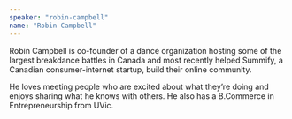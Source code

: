 ```yaml
---
speaker: "robin-campbell"
name: "Robin Campbell"
---
```


Robin Campbell is co-founder of a dance organization hosting some of the
largest breakdance battles in Canada and most recently helped Summify, a
Canadian consumer-internet startup, build their online community.

He loves meeting people who are excited about what they’re doing and enjoys
sharing what he knows with others. He also has a B.Commerce in
Entrepreneurship from UVic.
